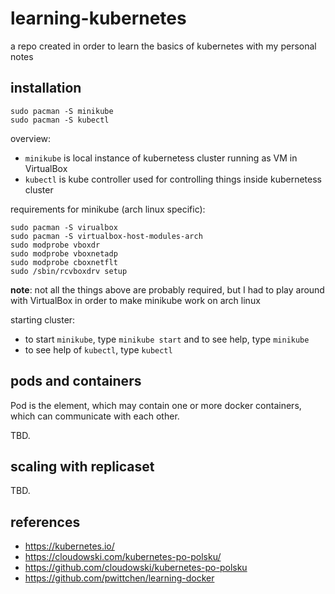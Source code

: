 # learning-kubernetes
a repo created in order to learn the basics of kubernetes with my personal notes

installation
------------

```
sudo pacman -S minikube
sudo pacman -S kubectl
```

overview:
- `minikube` is local instance of kubernetess cluster running as VM in VirtualBox
- `kubectl` is kube controller used for controlling things inside kubernetess cluster

requirements for minikube (arch linux specific):

```
sudo pacman -S virualbox
sudo pacman -S virtualbox-host-modules-arch
sudo modprobe vboxdr
sudo modprobe vboxnetadp
sudo modprobe cboxnetflt
sudo /sbin/rcvboxdrv setup
```

**note**: not all the things above are probably required, but I had to play around with VirtualBox in order to make minikube work on arch linux

starting cluster:
- to start `minikube`, type `minikube start` and to see help, type `minikube`
- to see help of `kubectl`, type `kubectl`

pods and containers
-------------------

Pod is the element, which may contain one or more docker containers, which can communicate with each other.

TBD.

scaling with replicaset
-----------------------

TBD.

references
----------
- https://kubernetes.io/
- https://cloudowski.com/kubernetes-po-polsku/
- https://github.com/cloudowski/kubernetes-po-polsku
- https://github.com/pwittchen/learning-docker
